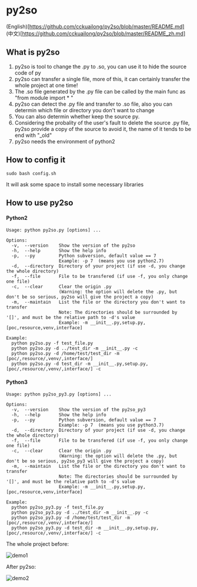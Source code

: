 # py2so
(English)[https://github.com/cckuailong/py2so/blob/master/README.md]
(中文)[https://github.com/cckuailong/py2so/blob/master/README_zh.md]

## What is py2so
1. py2so is tool to change the .py to .so, you can use it to hide the source code of py
2. py2so can transfer a single file, more of this, it can certainly transfer the whole project at one time!
3. The .so file generated by the .py file can be called by the main func as "from module import * "
4. py2so can detect the .py file and transfer to .so file, also you can determin which file or directory you don't want to change
5. You can also determin whether keep the source py.
6. Considering the probality of the user's fault to delete the source .py file, py2so provide a copy of the source to avoid it, the name of it tends to be end with "_old"
7. py2so needs the environment of python2

## How to config it
```
sudo bash config.sh
```
It will ask some space to install some necessary libraries

## How to use py2so
#### Python2
```
Usage: python py2so.py [options] ...
```

```
Options:
  -v,  --version    Show the version of the py2so
  -h,  --help       Show the help info
  -p,  --py         Python subversion, default value == 7
                    Example: -p 7  (means you use python2.7)
  -d,  --directory  Directory of your project (if use -d, you change the whole directory)
  -f,  --file       File to be transfered (if use -f, you only change one file)
  -c,  --clear      Clear the origin .py
                    (Warning: the option will delete the .py, but don't be so serious, py2so will give the project a copy)
  -m,  --maintain   List the file or the directory you don't want to transfer
                    Note: The directories should be surrounded by '[]', and must be the relative path to -d's value 
                    Example: -m __init__.py,setup.py,[poc,resource,venv,interface]
```

```
Example:
  python py2so.py -f test_file.py
  python py2so.py -d ../test_dir -m __init__.py -c
  python py2so.py -d /home/test/test_dir -m [poc/,resource/,venv/,interface/]
  python py2so.py -d test_dir -m __init__.py,setup.py,[poc/,resource/,venv/,interface/] -c
```
#### Python3
```
Usage: python py2so_py3.py [options] ...
```

```
Options:
  -v,  --version    Show the version of the py2so_py3
  -h,  --help       Show the help info
  -p,  --py         Python subversion, default value == 7
                    Example: -p 7  (means you use python3.7)
  -d,  --directory  Directory of your project (if use -d, you change the whole directory)
  -f,  --file       File to be transfered (if use -f, you only change one file)
  -c,  --clear      Clear the origin .py
                    (Warning: the option will delete the .py, but don't be so serious, py2so_py3 will give the project a copy)
  -m,  --maintain   List the file or the directory you don't want to transfer
                    Note: The directories should be surrounded by '[]', and must be the relative path to -d's value 
                    Example: -m __init__.py,setup.py,[poc,resource,venv,interface]
```

```
Example:
  python py2so_py3.py -f test_file.py
  python py2so_py3.py -d ../test_dir -m __init__.py -c
  python py2so_py3.py -d /home/test/test_dir -m [poc/,resource/,venv/,interface/]
  python py2so_py3.py -d test_dir -m __init__.py,setup.py,[poc/,resource/,venv/,interface/] -c
```



The whole project before:

![demo1](https://github.com/cckuailong/py2so/blob/master/img/1.png)

After py2so:

![demo2](https://github.com/cckuailong/py2so/blob/master/img/2.png)
